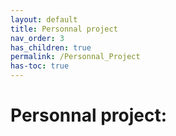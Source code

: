 ```yaml
---
layout: default
title: Personnal project
nav_order: 3
has_children: true
permalink: /Personnal_Project
has-toc: true
---
```


# Personnal project: